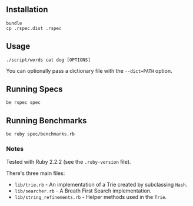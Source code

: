 ## Installation

    bundle
    cp .rspec.dist .rspec

## Usage

    ./script/words cat dog [OPTIONS]

You can optionally pass a dictionary file with the `--dict=PATH` option.

## Running Specs

    be rspec spec

## Running Benchmarks

    be ruby spec/benchmarks.rb

### Notes

Tested with Ruby 2.2.2 (see the `.ruby-version` file).

There's three main files:

  - `lib/trie.rb` - An implementation of a Trie created by subclassing `Hash`.
  - `lib/searcher.rb` - A Breath First Search implementation.
  - `lib/string_refinements.rb` - Helper methods used in the `Trie`.

